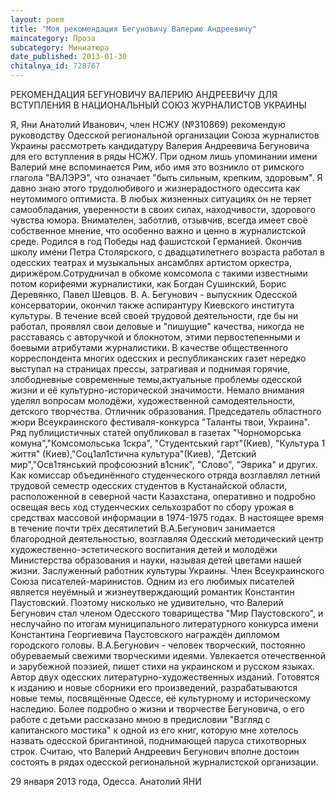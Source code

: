 ```yaml
---
layout: poem
title: "Моя рекомендация Бегуновичу Валерию Андреевичу"
maincategory: Проза
subcategory: Миниатюра
date_published: 2013-01-30
chitalnya_id: 728767
---
```




РЕКОМЕНДАЦИЯ БЕГУНОВИЧУ ВАЛЕРИЮ АНДРЕЕВИЧУ ДЛЯ ВСТУПЛЕНИЯ В НАЦИОНАЛЬНЫЙ СОЮЗ ЖУРНАЛИСТОВ УКРАИНЫ

Я, Яни Анатолий Иванович, член НСЖУ (№310869) рекомендую руководству Одесской региональной организации Союза журналистов Украины рассмотреть кандидатуру Валерия
Андреевича Бегуновича для его вступления в ряды НСЖУ. При одном лишь упоминании имени Валерий мне вспоминается Рим, ибо имя это возникло от римского глагола "ВАЛЭРЭ", что означает "быть сильным, крепким, здоровым". Я давно знаю этого трудолюбивого и жизнерадостного одессита как неутомимого оптимиста. В любых жизненных ситуациях он не теряет самообладания, уверенности в своих силах,  находчивости, здорового чувства юмора. Внимателен, заботлив, отзывчив, всегда имеет своё собственное мнение, что особенно важно и ценно в журналистской среде. Родился в год Победы над фашистской Германией. Окончив школу имени Петра Столярского, с двадцатилетнего возраста работал в одесских театрах и музыкальных ансамблях артистом оркестра, дирижёром.Сотрудничал в обкоме комсомола с такими известными потом корифеями журналистики, как Богдан Сушинский, Борис Деревянко, Павел Шевцов. В. А. Бегунович - выпускник Одесской консерватории, окончил также  аспирантуру Киевского института культуры. В течение всей своей трудовой деятельности, где бы ни работал, проявлял свои деловые и "пишущие" качества, никогда не расставаясь с авторучкой и блокнотом, этими первостепенными и боевыми атрибутами журналистики. В качестве общественного корреспондента многих одесских и республиканских газет нередко выступал на страницах прессы, затрагивая и поднимая горячие, злободневные современные темы,актуальные проблемы одесской жизни и её культурно-исторической значимости. Немало внимания уделял вопросам молодёжи, художественной самодеятельности, детского творчества. Отличник образования. Председатель областного жюри Всеукраинского фестиваля-конкурса "Таланты твои, Украина". Ряд публицистичных статей опубликовал в газетах "Чорноморська комуна","Комсомольська 1скра", "Студентський гарт"(Киев), "Культура 1 життя" (Киев),"Соц1ал1стична культура"(Киев), "Детский мир","Осв1тянський профсоюзний в1сник", "Слово", "Эврика" и других. Как комиссар объединённого студенческого отряда возглавлял летний трудовой семестр одесских студентов в Кустанайской области, расположенной в северной части Казахстана, оперативно и подробно освещая весь ход студенческих сельхозработ по сбору урожая в средствах массовой информации в 1974-1975 годах.
В настоящее время в течение почти трёх десятилетий В.А.Бегунович занимается благородной деятельностью, возглавляя Одесский методический центр художественно-эстетического воспитания детей и молодёжи Министерства образования и науки, называя детей  цветами нашей жизни. Заслуженный работник культуры Украины. Член
Всеукраинского Союза писателей-маринистов. Одним из его любимых писателей является неуёмный и жизнеутверждающий романтик Константин Паустовский. Поэтому нисколько не удивительно, что Валерий Бегунович стал членом Одесского товарищества "Мир Паустовского", и неслучайно по итогам муниципального литературного конкурса имени Константина Георгиевича Паустовского награждён дипломом городского головы. В.А.Бегунович - человек творческий, постоянно обуреваемый свежими творческими идеями. Увлекается отечественной и зарубежной поэзией, пишет стихи на украинском и русском языках. Автор двух одесских литературно-художественных изданий. Готовятся к изданию и новые сборники его произведений, разрабатываются новые темы, посвящённые Одессе, её культурному и историческому наследию. Более подробно о жизни и творчестве Бегуновича, о его работе c детьми рассказано мною в предисловии "Взгляд с капитанского мостика" к одной из его книг, которую мне хотелось назвать одесской бригантиной, поднимающей паруса стихотворных строк. Считаю, что Валерий Андреевич Бегунович вполне достоин состоять в рядах одесской региональной журналистской организации.

29 января 2013 года, Одесса.
Анатолий ЯНИ








